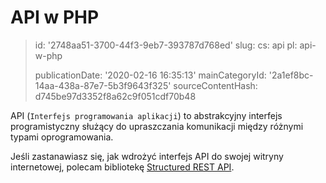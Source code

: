 API w PHP
=========

> id: '2748aa51-3700-44f3-9eb7-393787d768ed'
> slug:
> 	cs: api
> 	pl: api-w-php
> 
> publicationDate: '2020-02-16 16:35:13'
> mainCategoryId: '2a1ef8bc-14aa-438a-87e7-5b3f9643f325'
> sourceContentHash: d745be97d3352f8a62c9f051cdf70b48

API (`Interfejs programowania aplikacji`) to abstrakcyjny interfejs programistyczny służący do upraszczania komunikacji między różnymi typami oprogramowania.

Jeśli zastanawiasz się, jak wdrożyć interfejs API do swojej witryny internetowej, polecam bibliotekę [Structured REST API](https://github.com/baraja-core/structured-api).
